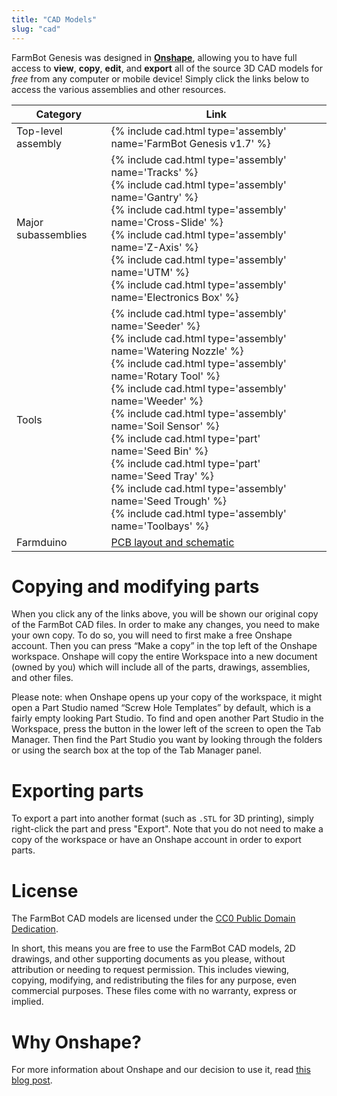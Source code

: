 ```yaml
---
title: "CAD Models"
slug: "cad"
---
```


FarmBot Genesis was designed in **[Onshape](https://onshape.com)**, allowing you to have full access to **view**, **copy**, **edit**, and **export** all of the source 3D CAD models for *free* from any computer or mobile device! Simply click the links below to access the various assemblies and other resources.

|Category                      |Link                          |
|------------------------------|------------------------------|
|Top-level assembly            |{% include cad.html type='assembly' name='FarmBot Genesis v1.7' %}
|Major subassemblies           |{% include cad.html type='assembly' name='Tracks' %}<br>{% include cad.html type='assembly' name='Gantry' %}<br>{% include cad.html type='assembly' name='Cross-Slide' %}<br>{% include cad.html type='assembly' name='Z-Axis' %}<br>{% include cad.html type='assembly' name='UTM' %}<br>{% include cad.html type='assembly' name='Electronics Box' %}
|Tools                         |{% include cad.html type='assembly' name='Seeder' %}<br>{% include cad.html type='assembly' name='Watering Nozzle' %}<br>{% include cad.html type='assembly' name='Rotary Tool' %}<br>{% include cad.html type='assembly' name='Weeder' %}<br>{% include cad.html type='assembly' name='Soil Sensor' %}<br>{% include cad.html type='part' name='Seed Bin' %}<br>{% include cad.html type='part' name='Seed Tray' %}<br>{% include cad.html type='assembly' name='Seed Trough' %}<br>{% include cad.html type='assembly' name='Toolbays' %}
|Farmduino                     |<a href="https://drive.google.com/drive/folders/1mUYvzC2uOgCfWoyfXvQitavsMF2ly5H-?usp=sharing">PCB layout and schematic</a>

# Copying and modifying parts

When you click any of the links above, you will be shown our original copy of the FarmBot CAD files. In order to make any changes, you need to make your own copy. To do so, you will need to first make a free Onshape account. Then you can press “Make a copy” in the top left of the Onshape workspace. Onshape will copy the entire Workspace into a new document (owned by you) which will include all of the parts, drawings, assemblies, and other files.

Please note: when Onshape opens up your copy of the workspace, it might open a Part Studio named “Screw Hole Templates” by default, which is a fairly empty looking Part Studio. To find and open another Part Studio in the Workspace, press the button in the lower left of the screen to open the Tab Manager. Then find the Part Studio you want by looking through the folders or using the search box at the top of the Tab Manager panel.

# Exporting parts

To export a part into another format (such as `.STL` for 3D printing), simply right-click the part and press "Export". Note that you do not need to make a copy of the workspace or have an Onshape account in order to export parts.

# License

The FarmBot CAD models are licensed under the [CC0 Public Domain Dedication](https://creativecommons.org/publicdomain/zero/1.0/).

In short, this means you are free to use the FarmBot CAD models, 2D drawings, and other supporting documents as you please, without attribution or needing to request permission. This includes viewing, copying, modifying, and redistributing the files for any purpose, even commercial purposes. These files come with no warranty, express or implied.

# Why Onshape?

For more information about Onshape and our decision to use it, read [this blog post](https://farm.bot/blogs/news/farmbot-meet-onshape).
